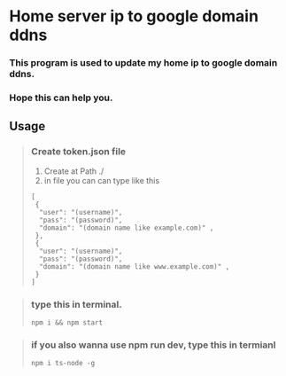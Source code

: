 # **Home server ip to google domain ddns**
### This program is used to update my home ip to google domain ddns.
### Hope this can help you.

## **Usage**
> ### **Create token.json file**
> 1. Create at Path ./
> 2. in file you can can type like this
> ```
> [
>  {
>   "user": "(username)",
>   "pass": "(password)",
>   "domain": "(domain name like example.com)" ,
>  },
>  {
>   "user": "(username)",
>   "pass": "(password)",
>   "domain": "(domain name like www.example.com)" ,
>  }
> ]
> ```

> ### **type this in terminal.**
> ```
> npm i && npm start
> ```

> ### **if you also wanna use npm run dev, type this in termianl**
> ```
> npm i ts-node -g
> ```
